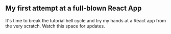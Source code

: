 ## My first attempt at a full-blown React App

It's time to break the tutorial hell cycle and try my hands at a React app from the very scratch. Watch this space for updates.